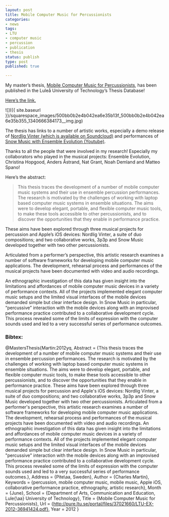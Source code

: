 ```yaml
---
layout: post
title: Mobile Computer Music for Percussionists
categories:
- news
tags:
- LTU
- computer music
- percussion
- publication
- thesis
status: publish
type: post
published: true

---
```


My master’s thesis, [Mobile Computer Music for Percussionists](http://pure.ltu.se/portal/en/studentthesis/mobile-computer-music-for-percussionists(180ad458-3f35-49eb-b483-8245469b0403).html), has been published in the Luleå University of Technology’s Thesis Database!

[Here’s the link.](http://pure.ltu.se/portal/en/studentthesis/mobile-computer-music-for-percussionists(180ad458-3f35-49eb-b483-8245469b0403).html)
      
![]({{ site.baseurl }}/squarespace_images/500bb0b2e4b042ea6e35b13f_500bb0b2e4b042ea6e35b355_1340666384173__img.jpg)

The thesis has links to a number of artistic works, especially a demo release of [Nordlig Vinter (which is available on Soundcloud)](http://soundcloud.com/charlesmartin/sets/nordlig-vinter/) and performances of [Snow Music with Ensemble Evolution (Youtube)](http://youtu.be/VWjpooXcdW8).

Thanks to all the people that were involved in my research! Especially my collaborators who played in the musical projects: Ensemble Evolution, Christina Hopgood, Anders Åstrand, Nat Grant, Noah Demland and Matteo Spano!

Here’s the abstract:

>This thesis traces the development of a number of mobile computer music systems and their use in ensemble percussion performances. The research is motivated by the challenges of working with laptop based computer music systems in ensemble situations. The aims were to develop elegant, portable, and flexible computer music tools, to make these tools accessible to other percussionists, and to discover the opportunities that they enable in performance practice.

These aims have been explored through three musical projects for percussion and Apple’s iOS devices: Nordlig Vinter, a suite of duo compositions; and two collaborative works, 3p3p and Snow Music developed together with two other percussionists.

Articulated from a performer’s perspective, this artistic research examines a number of software frameworks for developing mobile computer music applications. The development, rehearsal process and performances of the musical projects have been documented with video and audio recordings.

An ethnographic investigation of this data has given insight into the limitations and affordances of mobile computer music devices in a variety of performance contexts. All of the projects implemented elegant computer music setups and the limited visual interfaces of the mobile devices demanded simple but clear interface design. In Snow Music in particular, “percussive” interaction with the mobile devices along with an improvised performance practice contributed to a collaborative development cycle. This process revealed some of the limits of expression with the computer sounds used and led to a very successful series of performance outcomes.

### Bibtex:

  @MastersThesis{Martin:2012yq,
    Abstract =     {This thesis traces the development of a number of
                    mobile computer music systems and their use in
                    ensemble percussion performances. The research is
                    motivated by the challenges of working with laptop
                    based computer music systems in ensemble situations.
                    The aims were to develop elegant, portable, and
                    flexible computer music tools, to make these tools
                    accessible to other percussionists, and to discover
                    the opportunities that they enable in performance
                    practice. These aims have been explored through
                    three musical projects for percussion and Apple's
                    iOS devices: Nordlig Vinter, a suite of duo
                    compositions; and two collaborative works, 3p3p and
                    Snow Music developed together with two other
                    percussionists. Articulated from a performer's
                    perspective, this artistic research examines a
                    number of software frameworks for developing mobile
                    computer music applications. The development,
                    rehearsal process and performances of the musical
                    projects have been documented with video and audio
                    recordings. An ethnographic investigation of this
                    data has given insight into the limitations and
                    affordances of mobile computer music devices in a
                    variety of performance contexts. All of the projects
                    implemented elegant computer music setups and the
                    limited visual interfaces of the mobile devices
                    demanded simple but clear interface design. In Snow
                    Music in particular, "percussive" interaction with
                    the mobile devices along with an improvised
                    performance practice contributed to a collaborative
                    development cycle. This process revealed some of the
                    limits of expression with the computer sounds used
                    and led to a very successful series of performance
                    outcomes.},
    Address =      {Pite\aa, Sweden},
    Author =       {Charles Martin},
    Keywords =     {percussion, mobile computer music, mobile music,
                    Apple iOS, collaborative performance practice,
                    ethnography, artistic research},
    Month =        {June},
    School =       {Department of Arts, Communication and Education,
                Lule{\aa} University of Technology},
    Title =        {Mobile Computer Music for Percussionists},
    Url =          {http://pure.ltu.se/portal/files/37021660/LTU-EX-2012-36941424.pdf},
    Year =         2012
  }
